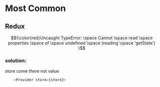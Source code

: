 # Most Common

## Redux 
$${\color{red}Uncaught TypeError: \space Cannot \space read \space properties \space of \space undefined \space (reading \space 'getState') }$$
### solution:

store come there not value
```js
    <Provider store={store}>
```

